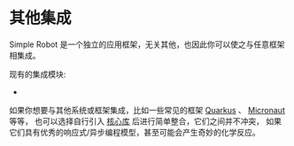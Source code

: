 # 其他集成

Simple Robot 是一个独立的应用框架，无关其他，也因此你可以使之与任意框架相集成。

现有的集成模块:

- [](Spring-Boot.md)

如果你想要与其他系统或框架集成，比如一些常见的框架
[Quarkus](https://quarkus.io) 、
[Micronaut](https://micronaut.io/) 等等，
也可以选择自行引入 [核心库](start-use-core.md)
后进行简单整合，它们之间并不冲突，
如果它们具有优秀的响应式/异步编程模型，甚至可能会产生奇妙的化学反应。


